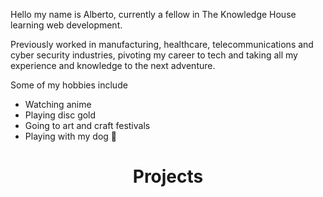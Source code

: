 Hello my name is Alberto, currently a fellow in The Knowledge House learning web development.

Previously worked in manufacturing, healthcare, telecommunications and cyber security industries, pivoting my career to tech and taking all my experience and knowledge to the next adventure.

Some of my hobbies include
- Watching anime
- Playing disc gold
- Going to art and craft festivals
- Playing with my dog :dog:

# <h1 align="center">Projects</h1> 

<!---
dayofthetech/dayofthetech is a ✨ special ✨ repository because its `README.md` (this file) appears on your GitHub profile.
You can click the Preview link to take a look at your changes.
--->
